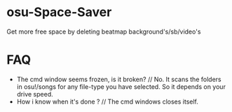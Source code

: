 # osu-Space-Saver
Get more free space by deleting beatmap background's/sb/video's

# FAQ
- The cmd window seems frozen, is it broken? // No. It scans the folders in osu!/songs for any file-type you have selected. So it depends on your drive speed.
- How i know when it's done ? // The cmd windows closes itself.
